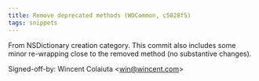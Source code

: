 ```yaml
---
title: Remove deprecated methods (WOCommon, c5028f5)
tags: snippets
---
```


From NSDictionary creation category. This commit also includes some minor re-wrapping close to the removed method (no substantive changes).

Signed-off-by: Wincent Colaiuta &lt;win@wincent.com&gt;
